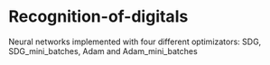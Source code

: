 # Recognition-of-digitals
Neural networks implemented with four different optimizators: SDG, SDG_mini_batches, Adam and Adam_mini_batches
